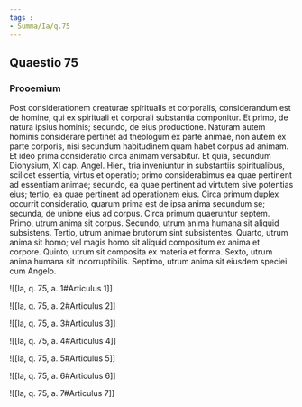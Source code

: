```yaml
---
tags : 
- Summa/Ia/q.75
---
```


## Quaestio 75

### Prooemium

Post considerationem creaturae spiritualis et corporalis, considerandum est de homine, qui ex spirituali et corporali substantia componitur. Et primo, de natura ipsius hominis; secundo, de eius productione. Naturam autem hominis considerare pertinet ad theologum ex parte animae, non autem ex parte corporis, nisi secundum habitudinem quam habet corpus ad animam. Et ideo prima consideratio circa animam versabitur. Et quia, secundum Dionysium, XI cap. Angel. Hier., tria inveniuntur in substantiis spiritualibus, scilicet essentia, virtus et operatio; primo considerabimus ea quae pertinent ad essentiam animae; secundo, ea quae pertinent ad virtutem sive potentias eius; tertio, ea quae pertinent ad operationem eius. Circa primum duplex occurrit consideratio, quarum prima est de ipsa anima secundum se; secunda, de unione eius ad corpus. Circa primum quaeruntur septem. Primo, utrum anima sit corpus. Secundo, utrum anima humana sit aliquid subsistens. Tertio, utrum animae brutorum sint subsistentes. Quarto, utrum anima sit homo; vel magis homo sit aliquid compositum ex anima et corpore. Quinto, utrum sit composita ex materia et forma. Sexto, utrum anima humana sit incorruptibilis. Septimo, utrum anima sit eiusdem speciei cum Angelo.

![[Ia, q. 75, a. 1#Articulus 1]]

![[Ia, q. 75, a. 2#Articulus 2]]

![[Ia, q. 75, a. 3#Articulus 3]]

![[Ia, q. 75, a. 4#Articulus 4]]

![[Ia, q. 75, a. 5#Articulus 5]]

![[Ia, q. 75, a. 6#Articulus 6]]

![[Ia, q. 75, a. 7#Articulus 7]]

